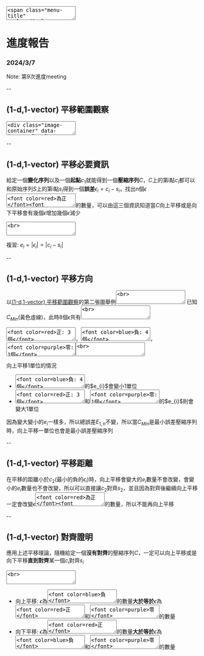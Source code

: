 <textarea>
<span class="menu-title" style="display: none">2024/3/7</span>
</textarea>

# 進度報告
### 2024/3/7

Note:
第9次進度meeting

--

## (1-d,1-vector) 平移範圍觀察

<textarea>
<div class="image-container" data-image-urls='[
"https://gitlab.com/HelloWorldOvO/presentation-resource/-/raw/main/20240307/eight_points_cant_translation.png",
"https://gitlab.com/HelloWorldOvO/presentation-resource/-/raw/main/20240307/eight_points_can_translation.png"
]'>

<canvas class="image_canvas" height="520" width="1000"></canvas>
<button class="previous_button">&#9664;</button>
<button class="next_button">&#9654;</button>
</div>
</textarea>

--

## (1-d,1-vector) 平移必要資訊
給定一個**變化序列**以及一個**起點**$c_{1}$就能得到一個**壓縮序列**$C$，$C$上的第i點$c_{i}$都可以和原始序列$S$上的第i點$s_{i}$得到一個**誤差**$\epsilon_{i}=c_{i}-s_{i}$，找出n個$\epsilon$<textarea><font color=red>為正</font><font color=blue>為負</font><font color=purple>為零</font></textarea>的數量，可以由這三個資訊知道當$C$向上平移或是向下平移會有幾個$\epsilon$增加幾個$\epsilon$減少
<textarea><br></textarea>
複習: $e_{i}=\lvert \epsilon_{i}\rvert=\lvert c_{i}-s_{i}\rvert$

--

## (1-d,1-vector) 平移方向

以[(1-d,1-vector) 平移範圍觀察](#/9/1)的第二張圖舉例<textarea><br></textarea>
已知$C_{Min}$(黃色虛線)，此時8個$\epsilon$共有<textarea><br></textarea>
<textarea><font color=red>正: 3個</font></textarea>，<textarea><font color=blue>負: 4個</font></textarea>，<textarea><font color=purple>零: 1個</font></textarea><textarea><br></textarea>
向上平移1單位的情況
+ <textarea><font color=blue>負: 4個</font></textarea>的$e_{i}$會變小1單位
+ <textarea><font color=red>正: 3個</font></textarea>和<textarea><font color=purple>零: 1個</font></textarea>的$e_{i}$則會變大1單位

因為變大變小的$e_{i}$一樣多，所以總誤差$E_{1,n}$不變，所以當$C_{Min}$是最小誤差壓縮序列時，向上平移一單位也會是最小誤差壓縮序列

--

## (1-d,1-vector) 平移距離
在平移的距離小於$c_{2}$(最小的負的$\epsilon_{i}$)時，向上平移會變大的$e_{i}$數量不會改變，會變小的$e_{i}$數量也不會改變，所以可以直接讓$c_{2}$對齊$s_{2}$，並且因為對齊後繼續向上平移一定會改變$\epsilon$<textarea><font color=red>為正</font><font color=blue>為負</font></textarea>的數量，所以不能再向上平移

--

## (1-d,1-vector) 對齊證明
應用上述平移理論，隨機給定一個**沒有對齊**的壓縮序列$C$，一定可以向上平移或是向下平移**直到對齊**某一個$c_{i}$對齊$s_{i}$
<textarea><br></textarea>
+ 向上平移: $\epsilon$為<textarea><font color=blue>負</font></textarea>的數量**大於等於**$\epsilon$為<textarea><font color=red>正</font></textarea>和<textarea><font color=purple>零</font></textarea>的數量
+ 向下平移: $\epsilon$為<textarea><font color=red>正</font></textarea>的數量**大於等於**$\epsilon$為<textarea><font color=blue>負</font></textarea>和<textarea><font color=purple>零</font></textarea>的數量
